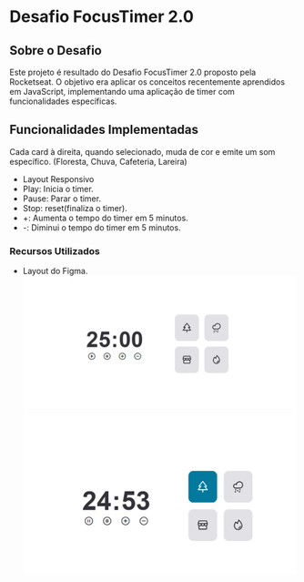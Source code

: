# Desafio FocusTimer 2.0
## Sobre o Desafio

<p> Este projeto é resultado do Desafio FocusTimer 2.0 proposto pela Rocketseat. O objetivo era aplicar os conceitos recentemente aprendidos em JavaScript, implementando uma aplicação de timer com funcionalidades específicas.</p>

## Funcionalidades Implementadas
<p> Cada card à direita, quando selecionado, muda de cor e emite um som específico. (Floresta, Chuva, Cafeteria, Lareira) </p>
<ul>
 <li> Layout Responsivo </li>
  <li> Play: Inicia o timer.</li>
  <li> Pause: Parar o timer.</li>
  <li> Stop: reset(finaliza o timer). </li>
   <li> +: Aumenta o tempo do timer em 5 minutos. </li>
   <li> -: Diminui o tempo do timer em 5 minutos. </li>
   
</ul>

### Recursos Utilizados
<ul>
  <li> Layout do Figma.</li>
 
 <img src='assets/Focus.png' >
  <img src='assets/focusexe.png'>